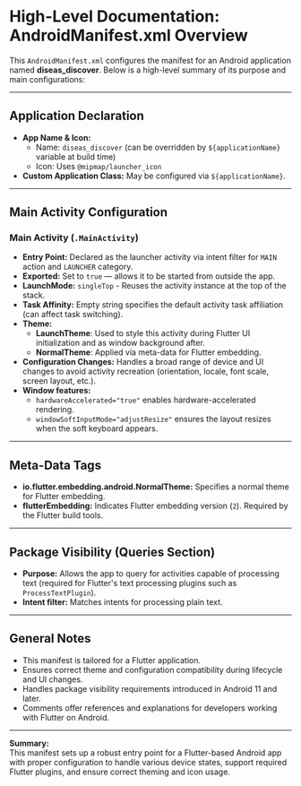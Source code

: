 # High-Level Documentation: AndroidManifest.xml Overview

This `AndroidManifest.xml` configures the manifest for an Android application named **diseas_discover**. Below is a high-level summary of its purpose and main configurations:

---

## Application Declaration
- **App Name & Icon:** 
  - Name: `diseas_discover` (can be overridden by `${applicationName}` variable at build time)
  - Icon: Uses `@mipmap/launcher_icon`
- **Custom Application Class:** May be configured via `${applicationName}`.

---

## Main Activity Configuration

### Main Activity (`.MainActivity`)
- **Entry Point:** Declared as the launcher activity via intent filter for `MAIN` action and `LAUNCHER` category.
- **Exported:** Set to `true` — allows it to be started from outside the app.
- **LaunchMode:** `singleTop` - Reuses the activity instance at the top of the stack.
- **Task Affinity:** Empty string specifies the default activity task affiliation (can affect task switching).
- **Theme:**
  - **LaunchTheme**: Used to style this activity during Flutter UI initialization and as window background after.
  - **NormalTheme**: Applied via meta-data for Flutter embedding.
- **Configuration Changes:** Handles a broad range of device and UI changes to avoid activity recreation (orientation, locale, font scale, screen layout, etc.).
- **Window features:** 
  - `hardwareAccelerated="true"` enables hardware-accelerated rendering.
  - `windowSoftInputMode="adjustResize"` ensures the layout resizes when the soft keyboard appears.

---

## Meta-Data Tags
- **io.flutter.embedding.android.NormalTheme:** Specifies a normal theme for Flutter embedding.
- **flutterEmbedding:** Indicates Flutter embedding version (`2`). Required by the Flutter build tools.

---

## Package Visibility (Queries Section)
- **Purpose:** Allows the app to query for activities capable of processing text (required for Flutter's text processing plugins such as `ProcessTextPlugin`).
- **Intent filter:** Matches intents for processing plain text.

---

## General Notes
- This manifest is tailored for a Flutter application.
- Ensures correct theme and configuration compatibility during lifecycle and UI changes.
- Handles package visibility requirements introduced in Android 11 and later.
- Comments offer references and explanations for developers working with Flutter on Android.

---

**Summary:**  
This manifest sets up a robust entry point for a Flutter-based Android app with proper configuration to handle various device states, support required Flutter plugins, and ensure correct theming and icon usage.